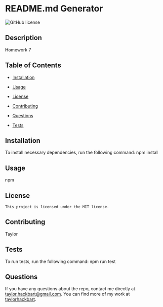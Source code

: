 # README.md Generator
  ![GitHub license](https://img.shields.io/badge/license-MIT-blue.svg)
  ## Description

  Homework 7

  ## Table of Contents

  * [Installation](#installation)

  * [Usage](#usage)

  
 * [License](#license) 

    

  * [Contributing](#contributing)

  * [Questions](#questions)

  * [Tests](#tests)


  ## Installation

  To install necessary dependencies, run the following command:
  npm install

  ## Usage

  npm

  ## License
    
    This project is licensed under the MIT license.

  ## Contributing
  Taylor

  ## Tests

  To run tests, run the following command:
  npm run test

  ## Questions

  If you have any questions about the repo, contact me directly at taylor.hackbart@gmail.com.
  You can find more of my work at [taylorhackbart](https://github/com/taylorhackbart).
 
  